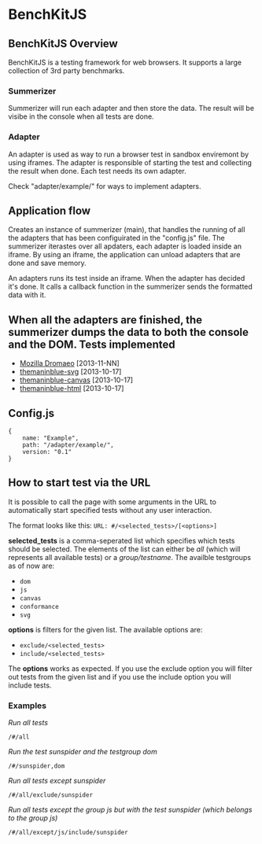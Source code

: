 BenchKitJS
==========

## BenchKitJS Overview
BenchKitJS is a testing framework for web browsers. It supports a large collection of 3rd party benchmarks.

### Summerizer
Summerizer will run each adapter and then store the data. The result will be visibe in the console when all tests are done.

### Adapter
An adapter is used as way to run a browser test in sandbox enviremont by using iframes. The adapter is responsible of starting the test and collecting the result when done. Each test needs its own adapter.

Check "adapter/example/" for ways to implement adapters.

## Application flow
Creates an instance of summerizer (main), that handles the running of all the adapters that has been configuirated in the "config.js" file. The summerizer iterastes over all apdaters, each adapter is loaded inside an iframe. By using an iframe, the application can unload adapters that are done and save memory.

An adapters runs its test inside an iframe. When the adapter has decided it's done. It calls a callback function in the summerizer sends the formatted data with it.

When all the adapters are finished, the summerizer dumps the data to both the console and the DOM.
Tests implemented
---
  - [Mozilla Dromaeo](http://dromaeo.com/) [2013-11-NN]
  - [themaninblue-svg](http://themaninblue.com/experiment/AnimationBenchmark/svg/) [2013-10-17]
  - [themaninblue-canvas](http://themaninblue.com/experiment/AnimationBenchmark/canvas/) [2013-10-17]
  - [themaninblue-html](http://themaninblue.com/experiment/AnimationBenchmark/html/) [2013-10-17]

## Config.js
	{
		name: "Example", 
		path: "/adapter/example/",
		version: "0.1"
	}

How to start test via the URL
---
It is possible to call the page with some arguments in the URL to automatically start specified tests without any user interaction.

The format looks like this:
```URL: #/<selected_tests>/[<options>]```

**selected_tests** is a comma-seperated list which specifies which tests should be selected. The elements of the list can either be *all* (which will represents all available tests) or a *group/testname*.
The availble testgroups as of now are:
* ```dom```
* ```js```
* ```canvas```
* ```conformance```
* ```svg```

**options** is filters for the given list. The available options are:
* ```exclude/<selected_tests>```
* ```include/<selected_tests>```

The **options** works as expected. If you use the exclude option you will filter out tests from the given list and if you use the include option you will include tests.

### Examples
*Run all tests*

	/#/all

*Run the test sunspider and the testgroup dom*

	/#/sunspider,dom

*Run all tests except sunspider*

	/#/all/exclude/sunspider

*Run all tests except the group js but with the test sunspider (which belongs to the group js)*

	/#/all/except/js/include/sunspider
